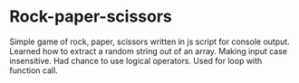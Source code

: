 # Rock-paper-scissors
Simple game of rock, paper, scissors written in js script for console output.
Learned how to extract a random string out of an array.
Making input case insensitive.
Had chance to use logical operators.
Used for loop with function call.
